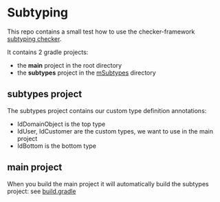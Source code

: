 # Subtyping
This repo contains a small test how to use the checker-framework [subtyping checker](https://checkerframework.org/).

It contains 2 gradle projects:

* the **main** project in the root directory
* the **subtypes** project in the [mSubtypes](mSubtypes) directory

## subtypes project
The subtypes project contains our custom type definition annotations:

* IdDomainObject is the top type
* IdUser, IdCustomer are the custom types, we want to use in the main project
* IdBottom is the bottom type

## main project
When you build the main project it will automatically build the subtypes project: 
see [build.gradle](build.gradle) 

